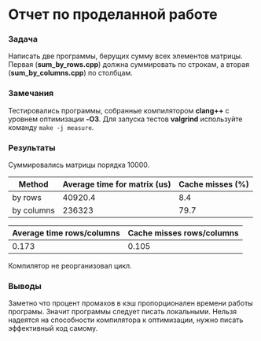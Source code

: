 # Отчет по проделанной работе
### Задача
Написать две программы, берущих сумму всех элементов матрицы. Первая (**sum_by_rows.cpp**) должна суммировать по строкам, а вторая (**sum_by_columns.cpp**) по столбцам.

### Замечания
Тестировались программы, собранные компилятором **clang++** с уровнем оптимизации **-O3**.
Для запуска тестов **valgrind** используйте команду ```make -j measure```.

### Результаты
Суммировались матрицы порядка 10000.

Method | Average time for matrix (us) | Cache misses (%)
---|---|---
by rows | 40920.4 | 8.4
by columns | 236323 | 79.7

Average time rows/columns | Cache misses rows/columns
---|---
0.173 | 0.105

Компилятор не реорганизовал цикл.

### Выводы
Заметно что процент промахов в кэш пропорционален времени работы програмы. Значит программы следует писать локальными.
Нельзя надеятся на способности компилятора к оптимизации, нужно писать эффективный код самому.

